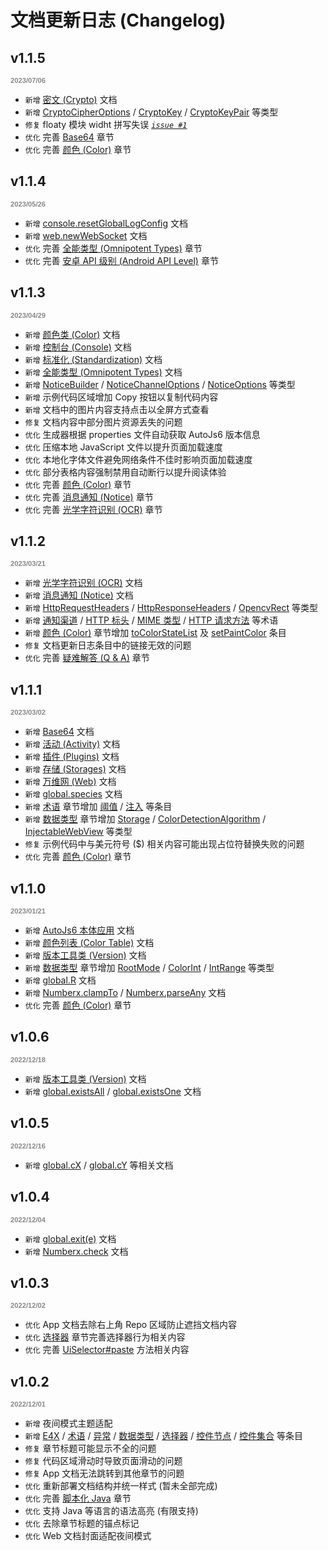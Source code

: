 # 文档更新日志 (Changelog)

## v1.1.5

<p style="font: bold 0.8em sans-serif; color: #888888">2023/07/06</p>

- `新增` [密文 (Crypto)](https://docs.autojs6.com/#/crypto) 文档
- `新增` [CryptoCipherOptions](https://docs.autojs6.com/#/cryptoCipherOptionsType) / [CryptoKey](https://docs.autojs6.com/#/cryptoKeyType) / [CryptoKeyPair](https://docs.autojs6.com/#/cryptoKeyPairType) 等类型
- `修复` floaty 模块 widht 拼写失误 _[`issue #1`](http://docs-project.autojs6.com/issues/1)_
- `优化` 完善 [Base64](https://docs.autojs6.com/#/base64) 章节
- `优化` 完善 [颜色 (Color)](https://docs.autojs6.com/#/color) 章节

## v1.1.4

<p style="font: bold 0.8em sans-serif; color: #888888">2023/05/26</p>

- `新增` [console.resetGlobalLogConfig](https://docs.autojs6.com/#/console?id=m-resetgloballogconfig) 文档
- `新增` [web.newWebSocket](https://docs.autojs6.com/#/web?id=m-newwebsocket) 文档
- `优化` 完善 [全能类型 (Omnipotent Types)](https://docs.autojs6.com/#/omniTypes) 章节
- `优化` 完善 [安卓 API 级别 (Android API Level)](https://docs.autojs6.com/#/apiLevel) 章节

## v1.1.3

<p style="font: bold 0.8em sans-serif; color: #888888">2023/04/29</p>

- `新增` [颜色类 (Color)](https://docs.autojs6.com/#/colorType) 文档
- `新增` [控制台 (Console)](https://docs.autojs6.com/#/console) 文档
- `新增` [标准化 (Standardization)](https://docs.autojs6.com/#/s13n) 文档
- `新增` [全能类型 (Omnipotent Types)](https://docs.autojs6.com/#/omniTypes) 文档
- `新增` [NoticeBuilder](https://docs.autojs6.com/#/noticeBuilderType) / [NoticeChannelOptions](https://docs.autojs6.com/#/noticeChannelOptionsType) / [NoticeOptions](https://docs.autojs6.com/#/noticeOptionsType) 等类型
- `新增` 示例代码区域增加 Copy 按钮以复制代码内容
- `新增` 文档中的图片内容支持点击以全屏方式查看
- `修复` 文档内容中部分图片资源丢失的问题
- `优化` 生成器根据 properties 文件自动获取 AutoJs6 版本信息
- `优化` 压缩本地 JavaScript 文件以提升页面加载速度
- `优化` 本地化字体文件避免网络条件不佳时影响页面加载速度
- `优化` 部分表格内容强制禁用自动断行以提升阅读体验
- `优化` 完善 [颜色 (Color)](https://docs.autojs6.com/#/color) 章节
- `优化` 完善 [消息通知 (Notice)](https://docs.autojs6.com/#/notice) 章节
- `优化` 完善 [光学字符识别 (OCR)](https://docs.autojs6.com/#/ocr) 章节

## v1.1.2

<p style="font: bold 0.8em sans-serif; color: #888888">2023/03/21</p>

- `新增` [光学字符识别 (OCR)](https://docs.autojs6.com/#/ocr) 文档
- `新增` [消息通知 (Notice)](https://docs.autojs6.com/#/notice) 文档
- `新增` [HttpRequestHeaders](https://docs.autojs6.com/#/httpRequestHeadersType) / [HttpResponseHeaders](https://docs.autojs6.com/#/httpResponseHeadersType) / [OpencvRect](https://docs.autojs6.com/#/opencvRectType) 等类型
- `新增` [通知渠道](https://docs.autojs6.com/#/glossaries?id=通知渠道) / [HTTP 标头](https://docs.autojs6.com/#/glossaries?id=HTTP-标头) / [MIME 类型](https://docs.autojs6.com/#/glossaries?id=MIME-类型) / [HTTP 请求方法](https://docs.autojs6.com/#/glossaries?id=HTTP-请求方法) 等术语
- `新增` [颜色 (Color)](https://docs.autojs6.com/#/color) 章节增加 [toColorStateList](https://docs.autojs6.com/#/color?id=m-tocolorstatelist) 及 [setPaintColor](https://docs.autojs6.com/#/color?id=m-setpaintcolor) 条目
- `修复` 文档更新日志条目中的链接无效的问题
- `优化` 完善 [疑难解答 (Q & A)](https://docs.autojs6.com/#/qa) 章节

## v1.1.1

<p style="font: bold 0.8em sans-serif; color: #888888">2023/03/02</p>

- `新增` [Base64](https://docs.autojs6.com/#/base64) 文档
- `新增` [活动 (Activity)](https://docs.autojs6.com/#/activity) 文档
- `新增` [插件 (Plugins)](https://docs.autojs6.com/#/plugins) 文档
- `新增` [存储 (Storages)](https://docs.autojs6.com/#/storages) 文档
- `新增` [万维网 (Web)](https://docs.autojs6.com/#/web) 文档
- `新增` [global.species](https://docs.autojs6.com/#/global?id=m-species) 文档
- `新增` [术语](https://docs.autojs6.com/#/glossaries) 章节增加 [阈值](https://docs.autojs6.com/#/glossaries?id=阈值) / [注入](https://docs.autojs6.com/#/glossaries?id=注入) 等条目
- `新增` [数据类型](https://docs.autojs6.com/#/dataTypes) 章节增加 [Storage](https://docs.autojs6.com/#/storageType) / [ColorDetectionAlgorithm](https://docs.autojs6.com/#/dataTypes?id=colordetectionalgorithm) / [InjectableWebView](https://docs.autojs6.com/#/injectableWebViewType) 等类型
- `修复` 示例代码中与美元符号 ($) 相关内容可能出现占位符替换失败的问题
- `优化` 完善 [颜色 (Color)](https://docs.autojs6.com/#/color) 章节

## v1.1.0

<p style="font: bold 0.8em sans-serif; color: #888888">2023/01/21</p>

- `新增` [AutoJs6 本体应用](https://docs.autojs6.com/#/autojs) 文档
- `新增` [颜色列表 (Color Table)](https://docs.autojs6.com/#/colorTable) 文档
- `新增` [版本工具类 (Version)](https://docs.autojs6.com/#/versionType) 文档
- `新增` [数据类型](https://docs.autojs6.com/#/dataTypes) 章节增加 [RootMode](https://docs.autojs6.com/#/dataTypes?id=rootmode) / [ColorInt](https://docs.autojs6.com/#/dataTypes?id=colorint) / [IntRange](https://docs.autojs6.com/#/dataTypes?id=intrange) 等类型
- `新增` [global.R](https://docs.autojs6.com/#/global?id=p-r) 文档
- `新增` [Numberx.clampTo](https://docs.autojs6.com/#/numberx?id=m-clampto) / [Numberx.parseAny](https://docs.autojs6.com/#/numberx?id=m-parseany) 文档
- `优化` 完善 [颜色 (Color)](https://docs.autojs6.com/#/color) 章节

## v1.0.6

<p style="font: bold 0.8em sans-serif; color: #888888">2022/12/18</p>

- `新增` [版本工具类 (Version)](https://docs.autojs6.com/#/versionType) 文档
- `新增` [global.existsAll](https://docs.autojs6.com/#/global?id=m-existsall) / [global.existsOne](https://docs.autojs6.com/#/global?id=m-existsone) 文档

## v1.0.5

<p style="font: bold 0.8em sans-serif; color: #888888">2022/12/16</p>

- `新增` [global.cX](https://docs.autojs6.com/#/global?id=m-cx) / [global.cY](https://docs.autojs6.com/#/global?id=m-cy) 等相关文档

## v1.0.4

<p style="font: bold 0.8em sans-serif; color: #888888">2022/12/04</p>

- `新增` [global.exit(e)](https://docs.autojs6.com/#/global?id=exite) 文档
- `新增` [Numberx.check](https://docs.autojs6.com/#/numberx?id=m-check) 文档

## v1.0.3

<p style="font: bold 0.8em sans-serif; color: #888888">2022/12/02</p>

- `优化` App 文档去除右上角 Repo 区域防止遮挡文档内容
- `优化` [选择器](https://docs.autojs6.com/#/uiSelectorType) 章节完善选择器行为相关内容
- `优化` 完善 [UiSelector#paste](https://docs.autojs6.com/#/uiSelectorType?id=m-paste) 方法相关内容

## v1.0.2

<p style="font: bold 0.8em sans-serif; color: #888888">2022/12/01</p>

- `新增` 夜间模式主题适配
- `新增` [E4X](https://docs.autojs6.com/#/e4x) / [术语](https://docs.autojs6.com/#/glossaries) / [异常](https://docs.autojs6.com/#/exceptions) / [数据类型](https://docs.autojs6.com/#/dataTypes) / [选择器](https://docs.autojs6.com/#/uiSelectorType) / [控件节点](https://docs.autojs6.com/#/uiObjectType) / [控件集合](https://docs.autojs6.com/#/uiObjectCollectionType) 等条目
- `修复` 章节标题可能显示不全的问题
- `修复` 代码区域滑动时导致页面滑动的问题
- `修复` App 文档无法跳转到其他章节的问题
- `优化` 重新部署文档结构并统一样式 (暂未全部完成)
- `优化` 完善 [脚本化 Java](https://docs.autojs6.com/#/scriptingJava) 章节
- `优化` 支持 Java 等语言的语法高亮 (有限支持)
- `优化` 去除章节标题的锚点标记
- `优化` Web 文档封面适配夜间模式